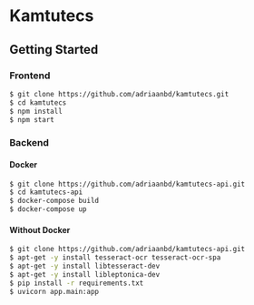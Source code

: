 # Kamtutecs

## Getting Started

### Frontend

```bash
$ git clone https://github.com/adriaanbd/kamtutecs.git
$ cd kamtutecs
$ npm install
$ npm start
```

### Backend

#### Docker

```bash
$ git clone https://github.com/adriaanbd/kamtutecs-api.git
$ cd kamtutecs-api
$ docker-compose build
$ docker-compose up
```

#### Without Docker

```bash
$ git clone https://github.com/adriaanbd/kamtutecs-api.git
$ apt-get -y install tesseract-ocr tesseract-ocr-spa
$ apt-get -y install libtesseract-dev
$ apt-get -y install libleptonica-dev
$ pip install -r requirements.txt
$ uvicorn app.main:app
```
